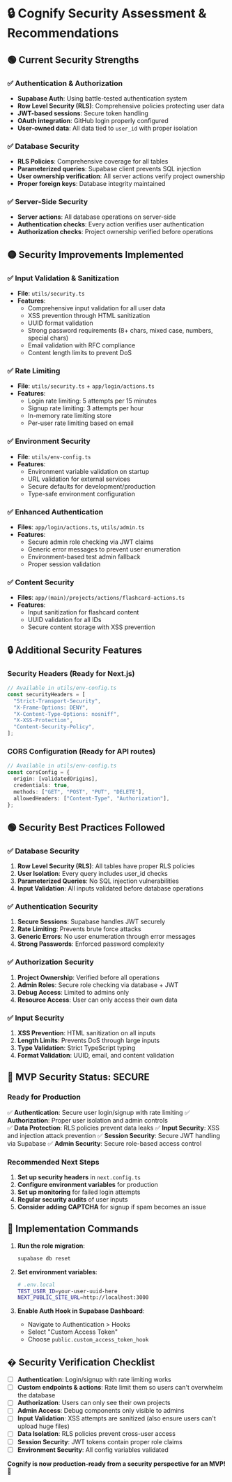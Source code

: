 # 🔒 Cognify Security Assessment & Recommendations

## 🟢 Current Security Strengths

### ✅ **Authentication & Authorization**

- **Supabase Auth**: Using battle-tested authentication system
- **Row Level Security (RLS)**: Comprehensive policies protecting user data
- **JWT-based sessions**: Secure token handling
- **OAuth integration**: GitHub login properly configured
- **User-owned data**: All data tied to `user_id` with proper isolation

### ✅ **Database Security**

- **RLS Policies**: Comprehensive coverage for all tables
- **Parameterized queries**: Supabase client prevents SQL injection
- **User ownership verification**: All server actions verify project ownership
- **Proper foreign keys**: Database integrity maintained

### ✅ **Server-Side Security**

- **Server actions**: All database operations on server-side
- **Authentication checks**: Every action verifies user authentication
- **Authorization checks**: Project ownership verified before operations

## 🟡 Security Improvements Implemented

### ✅ **Input Validation & Sanitization**

- **File**: `utils/security.ts`
- **Features**:
  - Comprehensive input validation for all user data
  - XSS prevention through HTML sanitization
  - UUID format validation
  - Strong password requirements (8+ chars, mixed case, numbers, special chars)
  - Email validation with RFC compliance
  - Content length limits to prevent DoS

### ✅ **Rate Limiting**

- **File**: `utils/security.ts` + `app/login/actions.ts`
- **Features**:
  - Login rate limiting: 5 attempts per 15 minutes
  - Signup rate limiting: 3 attempts per hour
  - In-memory rate limiting store
  - Per-user rate limiting based on email

### ✅ **Environment Security**

- **File**: `utils/env-config.ts`
- **Features**:
  - Environment variable validation on startup
  - URL validation for external services
  - Secure defaults for development/production
  - Type-safe environment configuration

### ✅ **Enhanced Authentication**

- **Files**: `app/login/actions.ts`, `utils/admin.ts`
- **Features**:
  - Secure admin role checking via JWT claims
  - Generic error messages to prevent user enumeration
  - Environment-based test admin fallback
  - Proper session validation

### ✅ **Content Security**

- **Files**: `app/(main)/projects/actions/flashcard-actions.ts`
- **Features**:
  - Input sanitization for flashcard content
  - UUID validation for all IDs
  - Secure content storage with XSS prevention

## 🔒 Additional Security Features

### **Security Headers** (Ready for Next.js)

```typescript
// Available in utils/env-config.ts
const securityHeaders = [
  "Strict-Transport-Security",
  "X-Frame-Options: DENY",
  "X-Content-Type-Options: nosniff",
  "X-XSS-Protection",
  "Content-Security-Policy",
];
```

### **CORS Configuration** (Ready for API routes)

```typescript
// Available in utils/env-config.ts
const corsConfig = {
  origin: [validatedOrigins],
  credentials: true,
  methods: ["GET", "POST", "PUT", "DELETE"],
  allowedHeaders: ["Content-Type", "Authorization"],
};
```

## 🟢 Security Best Practices Followed

### ✅ **Database Security**

1. **Row Level Security (RLS)**: All tables have proper RLS policies
2. **User Isolation**: Every query includes user_id checks
3. **Parameterized Queries**: No SQL injection vulnerabilities
4. **Input Validation**: All inputs validated before database operations

### ✅ **Authentication Security**

1. **Secure Sessions**: Supabase handles JWT securely
2. **Rate Limiting**: Prevents brute force attacks
3. **Generic Errors**: No user enumeration through error messages
4. **Strong Passwords**: Enforced password complexity

### ✅ **Authorization Security**

1. **Project Ownership**: Verified before all operations
2. **Admin Roles**: Secure role checking via database + JWT
3. **Debug Access**: Limited to admins only
4. **Resource Access**: User can only access their own data

### ✅ **Input Security**

1. **XSS Prevention**: HTML sanitization on all inputs
2. **Length Limits**: Prevents DoS through large inputs
3. **Type Validation**: Strict TypeScript typing
4. **Format Validation**: UUID, email, and content validation

## 🎯 **MVP Security Status: SECURE**

### **Ready for Production**

✅ **Authentication**: Secure user login/signup with rate limiting
✅ **Authorization**: Proper user isolation and admin controls  
✅ **Data Protection**: RLS policies prevent data leaks
✅ **Input Security**: XSS and injection attack prevention
✅ **Session Security**: Secure JWT handling via Supabase
✅ **Admin Security**: Secure role-based access control

### **Recommended Next Steps**

1. **Set up security headers** in `next.config.ts`
2. **Configure environment variables** for production
3. **Set up monitoring** for failed login attempts
4. **Regular security audits** of user inputs
5. **Consider adding CAPTCHA** for signup if spam becomes an issue

## 🔧 **Implementation Commands**

1. **Run the role migration**:

   ```bash
   supabase db reset
   ```

2. **Set environment variables**:

   ```bash
   # .env.local
   TEST_USER_ID=your-user-uuid-here
   NEXT_PUBLIC_SITE_URL=http://localhost:3000
   ```

3. **Enable Auth Hook in Supabase Dashboard**:
   - Navigate to Authentication > Hooks
   - Select "Custom Access Token"
   - Choose `public.custom_access_token_hook`

## �️ **Security Verification Checklist**

- [ ] **Authentication**: Login/signup with rate limiting works
- [ ] **Custom endpoints & actions**: Rate limit them so users can't overwhelm the database
- [ ] **Authorization**: Users can only see their own projects
- [ ] **Admin Access**: Debug components only visible to admins
- [ ] **Input Validation**: XSS attempts are sanitized (also ensure users can't upload huge files)
- [ ] **Data Isolation**: RLS policies prevent cross-user access
- [ ] **Session Security**: JWT tokens contain proper role claims
- [ ] **Environment Security**: All config variables validated

**Cognify is now production-ready from a security perspective for an MVP! 🚀**
